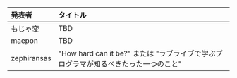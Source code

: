 | 発表者             | タイトル                 |
|:-------------------|:-------------------------|
| もじゃ変           | TBD                      |
| maepon             | TBD                      |
| zephiransas        | "How hard can it be?" または "ラブライブで学ぶプログラマが知るべきたった一つのこと" |
